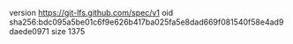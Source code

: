 version https://git-lfs.github.com/spec/v1
oid sha256:bdc095a5be01c6f9e626b417ba025fa5e8dad669f081540f58e4ad9daede0971
size 1375

